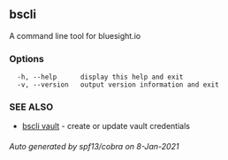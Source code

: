 ## bscli

A command line tool for bluesight.io

### Options

```
  -h, --help      display this help and exit
  -v, --version   output version information and exit
```

### SEE ALSO

* [bscli vault](bscli_vault.md)	 - create or update vault credentials

###### Auto generated by spf13/cobra on 8-Jan-2021
